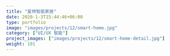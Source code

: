 ```yaml
---
title: "星林智能家居"
date: 2020-1-3T15:44:46+06:00
type: portfolio
image: "images/projects/12/smart-home.jpg"
category: ["UI/UX 智能"]
project_images: ["images/projects/12/smart-home-detail.jpg"]
weight: 101
---
```

